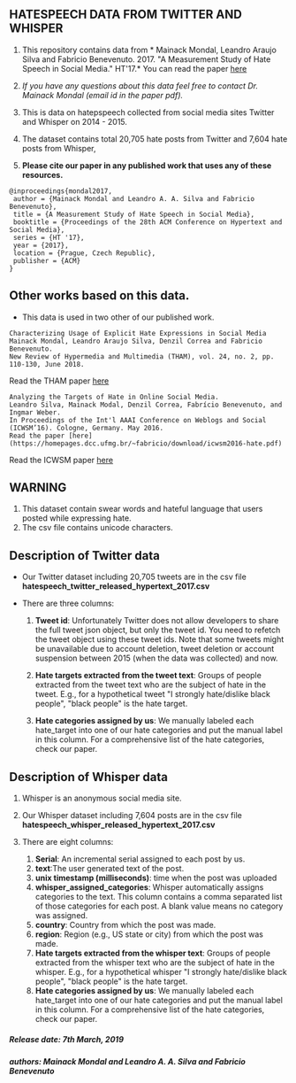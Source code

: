 ## HATESPEECH DATA FROM TWITTER AND WHISPER

1. This repository contains data from * Mainack Mondal, Leandro Araujo Silva and Fabricio Benevenuto. 2017. "A Measurement Study of Hate Speech in Social Media." HT'17.* 
You can read the paper [here](https://homepages.dcc.ufmg.br/~fabricio/download/HT2017-hatespeech.pdf)
1. *If you have any questions about this data feel free to contact Dr. Mainack Mondal (email id in the paper pdf).*
1. This is data on hatepspeech collected from social media sites Twitter and Whisper on 2014 - 2015. 
1. The dataset contains total 20,705 hate posts from Twitter and 7,604 hate posts from  Whisper,

1. **Please cite our paper in any published work that uses any of these resources.**

~~~
@inproceedings{mondal2017,
 author = {Mainack Mondal and Leandro A. A. Silva and Fabricio Benevenuto},
 title = {A Measurement Study of Hate Speech in Social Media},
 booktitle = {Proceedings of the 28th ACM Conference on Hypertext and Social Media},
 series = {HT '17},
 year = {2017},
 location = {Prague, Czech Republic},
 publisher = {ACM}
}
~~~

## Other works based on this data. 

* This data is used in two other of our published work.
~~~
Characterizing Usage of Explicit Hate Expressions in Social Media 
Mainack Mondal, Leandro Araujo Silva, Denzil Correa and Fabricio Benevenuto.
New Review of Hypermedia and Multimedia (THAM), vol. 24, no. 2, pp. 110-130, June 2018.
~~~
Read the THAM paper [here](https://homepages.dcc.ufmg.br/~fabricio/download/tham_mondal2018.pdf)


~~~
Analyzing the Targets of Hate in Online Social Media.
Leandro Silva, Mainack Modal, Denzil Correa, Fabrício Benevenuto, and Ingmar Weber.
In Proceedings of the Int'l AAAI Conference on Weblogs and Social (ICWSM’16). Cologne, Germany. May 2016. 
Read the paper [here](https://homepages.dcc.ufmg.br/~fabricio/download/icwsm2016-hate.pdf)
~~~
Read the ICWSM paper [here](https://homepages.dcc.ufmg.br/~fabricio/download/icwsm2016-hate.pdf)

## WARNING

1. This dataset contain swear words and hateful language that users posted while expressing hate.
1. The csv file contains unicode characters.


## Description of Twitter data

* Our Twitter dataset including 20,705 tweets are in the csv file **hatespeech_twitter_released_hypertext_2017.csv**

* There are three columns: 

	1. **Tweet id**: Unfortunately Twitter does not allow developers to share the full tweet json object, but only the tweet id. You need to refetch the tweet object using these tweet ids. Note that some tweets might be unavailable due to account deletion, tweet deletion or account suspension between 2015 (when the data was collected) and now. 

	1. **Hate targets extracted from the tweet text**: Groups of people extracted from the tweet text who are the subject of hate in the tweet. E.g., for a hypothetical tweet "I strongly hate/dislike black people", "black people" is the hate target.

	1. **Hate categories assigned by us**: We manually labeled each hate_target into one of our hate categories and put the manual label in this column. For a comprehensive list of the hate categories, check our paper.

## Description of Whisper data

1. Whisper is an anonymous social media site.

1. Our Whisper dataset including 7,604 posts are in the csv file **hatespeech_whisper_released_hypertext_2017.csv**
1. There are eight columns: 
	1. **Serial**: An incremental serial assigned to each post by us. 
	1. **text**:The user generated text of the post.
	1. **unix timestamp (milliseconds)**: time when the post was uploaded
	1. **whisper_assigned_categories**: Whisper automatically assigns categories to the text. This column contains a comma separated list of those categories for each post. A blank value means no category was assigned.
	1. **country**: Country from which the post was made. 
	1. **region**: Region (e.g., US state or city) from which the post was made. 
	1. **Hate targets extracted from the whisper text**: Groups of people extracted from the whisper text who are the subject of hate in the whisper. E.g., for a hypothetical whisper "I strongly hate/dislike black people", "black people" is the hate target.
	1. **Hate categories assigned by us**: We manually labeled each hate_target into one of our hate categories and put the manual label in this column. For a comprehensive list of the hate categories, check our paper.	


##### Release date: 7th March, 2019
##### authors: Mainack Mondal and Leandro A. A. Silva and Fabricio Benevenuto

